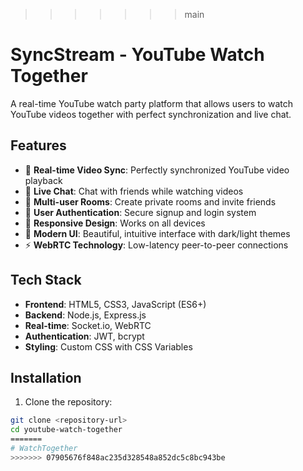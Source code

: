 >>>>>>> main
# SyncStream - YouTube Watch Together

A real-time YouTube watch party platform that allows users to watch YouTube videos together with perfect synchronization and live chat.

## Features

- 🎥 **Real-time Video Sync**: Perfectly synchronized YouTube video playback
- 💬 **Live Chat**: Chat with friends while watching videos
- 👥 **Multi-user Rooms**: Create private rooms and invite friends
- 🔐 **User Authentication**: Secure signup and login system
- 📱 **Responsive Design**: Works on all devices
- 🎨 **Modern UI**: Beautiful, intuitive interface with dark/light themes
- ⚡ **WebRTC Technology**: Low-latency peer-to-peer connections

## Tech Stack

- **Frontend**: HTML5, CSS3, JavaScript (ES6+)
- **Backend**: Node.js, Express.js
- **Real-time**: Socket.io, WebRTC
- **Authentication**: JWT, bcrypt
- **Styling**: Custom CSS with CSS Variables

## Installation

1. Clone the repository:
```bash
git clone <repository-url>
cd youtube-watch-together
=======
# WatchTogether
>>>>>>> 07905676f848ac235d328548a852dc5c8bc943be
